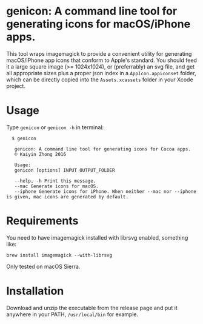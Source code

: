 # genicon: A command line tool for generating icons for macOS/iPhone apps.

This tool wraps imagemagick to provide a convenient utility for generating macOS/iPhone app icons that conform to Apple's standard. You should feed it a large square image (>= 1024x1024), or (preferrably) an svg file, and get all appropriate sizes plus a proper json index in a `AppIcon.appiconset` folder, which can be directly copied into the `Assets.xcassets` folder in your Xcode project. 

# Usage

Type `genicon` or `genicon -h` in terminal:


      $ genicon

       genicon: A command line tool for generating icons for Cocoa apps.
       © Kaiyin Zhong 2016

       Usage:
       genicon [options] INPUT OUTPUT_FOLDER

       --help, -h Print this message.
       --mac Generate icons for macOS.
       --iphone Generate icons for iPhone. When neither --mac nor --iphone is given, mac icons are generated by default.

# Requirements

You need to have imagemagick installed with librsvg enabled, something like:

    brew install imagemagick --with-librsvg

Only tested on macOS Sierra.

# Installation

Download and unzip the executable from the release page and put it anywhere in your PATH, `/usr/local/bin` for example.
